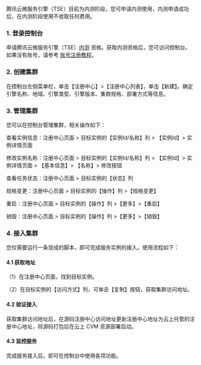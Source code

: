 腾讯云微服务引擎（TSE）目前为内测阶段，您可申请内测使用，内测申请成功后，在内测阶段使用不收取任何费用。

### 1. 登录控制台
申请腾讯云微服务引擎（TSE）[内测](https://cloud.tencent.com/apply/p/0pt7w7m6ox8h) 资格。获取内测资格后，您可访问控制台。如果没有账号，请参考 [账号注册教程](https://cloud.tencent.com/document/product/378/17985)。

### 2. 创建集群
在控制台左侧菜单栏，单击【注册中心】>【注册中心列表】，单击【新建】。确定引擎名称、地域、引擎类型、引擎版本、集群规格、部署方式等信息。

### 3. 管理集群
您可以在控制台管理集群，相关操作如下：

查看实例信息：注册中心页面 > 目标实例的【实例Id/名称】列 > 【实例Id】> 实例详情页面 

修改实例名称：注册中心页面 > 目标实例的【实例Id/名称】列 > 【实例Id】> 实例详情页面 > 【基本信息】> 【名称】> 修改按钮

查看任务状态：注册中心页面 > 目标实例的【状态】列 

规格变更：注册中心页面 > 目标实例的【操作】列 >【规格变更】

重启：注册中心页面 > 目标实例的【操作】列 >【更多】>【重启】

销毁：注册中心页面 > 目标实例的【操作】列 >【更多】>【销毁】

### 4. 接入集群
您仅需要运行一条现成的脚本，即可完成服务实例的接入。使用流程如下：

#### 4.1 获取地址
（1）在注册中心页面，找到目标实例。

（2）在目标实例的【访问方式】列，可单击【复制】按钮，获取集群访问地址。

#### 4.2 验证接入
获取集群访问地址后，在源码注册中心访问地址更新注册中心地址为云上托管的注册中心地址，将源码打包后在云上 CVM 资源部署启动。

#### 4.3 监控服务
完成服务接入后，即可在控制台中使用各项功能。
